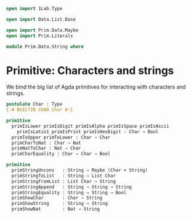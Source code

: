 ```agda
open import 1Lab.Type

open import Data.List.Base

open import Prim.Data.Maybe
open import Prim.Literals

module Prim.Data.String where
```

# Primitive: Characters and strings

We bind the big list of Agda primitives for interacting with characters
and strings.

```agda
postulate Char : Type
{-# BUILTIN CHAR Char #-}

primitive
  primIsLower primIsDigit primIsAlpha primIsSpace primIsAscii
    primIsLatin1 primIsPrint primIsHexDigit : Char → Bool
  primToUpper primToLower : Char → Char
  primCharToNat : Char → Nat
  primNatToChar : Nat → Char
  primCharEquality : Char → Char → Bool

primitive
  primStringUncons   : String → Maybe (Char × String)
  primStringToList   : String → List Char
  primStringFromList : List Char → String
  primStringAppend   : String → String → String
  primStringEquality : String → String → Bool
  primShowChar       : Char → String
  primShowString     : String → String
  primShowNat        : Nat → String
```
